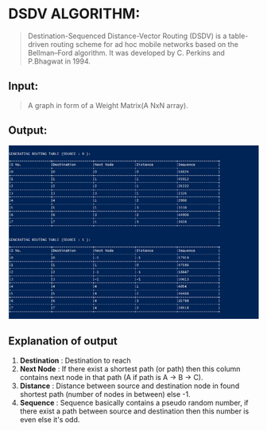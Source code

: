 # DSDV ALGORITHM:

> Destination-Sequenced Distance-Vector Routing (DSDV) is a table-driven routing scheme for ad hoc mobile networks based on the Bellman–Ford algorithm. It was developed by C. Perkins and P.Bhagwat in 1994.

## Input:
> A graph in form of a Weight Matrix(A NxN array).

## Output:
<img src="https://raw.githubusercontent.com/dav-vendator/routing-algorithm/master/output.png" title="DSDV">

## Explanation of output
1. **Destination** : Destination to reach
2. **Next Node** : If there exist a shortest path (or path) then this column contains next node in that path (A if path is A -> B -> C).
3. **Distance** : Distance between  source and destination node in found shortest path (number of nodes in between) else -1.
4. **Sequence** : Sequence basically contains a pseudo random number, if there exist a path between source and destination then this number is even else it's odd.
